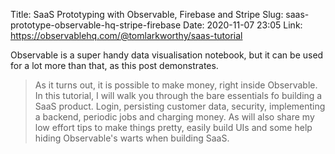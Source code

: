 Title: SaaS Prototyping with Observable, Firebase and Stripe
Slug: saas-prototype-observable-hq-stripe-firebase
Date: 2020-11-07 23:05
Link: https://observablehq.com/@tomlarkworthy/saas-tutorial

Observable is a super handy data visualisation notebook, but it can be used for a lot more than that, as this post demonstrates.

> As it turns out, it is possible to make money, right inside Observable. In this tutorial, I will walk you through the bare essentials fo building a SaaS product. Login, persisting customer data, security, implementing a backend, periodic jobs and charging money. As will also share my low effort tips to make things pretty, easily build UIs and some help hiding Observable's warts when building SaaS.